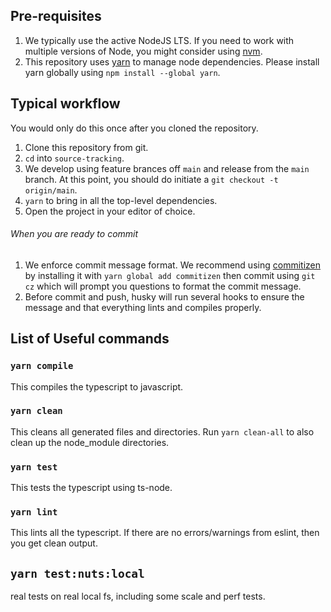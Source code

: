 ## Pre-requisites

1.  We typically use the active NodeJS LTS. If you need to work with multiple versions of Node, you
    might consider using [nvm](https://github.com/creationix/nvm).
1.  This repository uses [yarn](https://yarnpkg.com/) to manage node dependencies. Please install yarn globally using `npm install --global yarn`.

## Typical workflow

You would only do this once after you cloned the repository.

1.  Clone this repository from git.
1.  `cd` into `source-tracking`.
1.  We develop using feature brances off `main` and release from the `main` branch. At
    this point, you should do initiate a `git checkout -t origin/main`.
1.  `yarn` to bring in all the top-level dependencies.
1.  Open the project in your editor of choice.

###### When you are ready to commit

1.  We enforce commit message format. We recommend using [commitizen](https://github.com/commitizen/cz-cli) by installing it with `yarn global add commitizen` then commit using `git cz` which will prompt you questions to format the commit message.
1.  Before commit and push, husky will run several hooks to ensure the message and that everything lints and compiles properly.

## List of Useful commands

### `yarn compile`

This compiles the typescript to javascript.

### `yarn clean`

This cleans all generated files and directories. Run `yarn clean-all` to also clean up the node_module directories.

### `yarn test`

This tests the typescript using ts-node.

### `yarn lint`

This lints all the typescript. If there are no errors/warnings
from eslint, then you get clean output.

## `yarn test:nuts:local`

real tests on real local fs, including some scale and perf tests.
